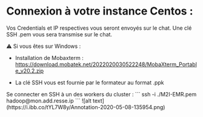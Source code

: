 # Connexion à votre instance Centos :

Vos Credentials et IP respectives vous seront envoyés sur le chat.
Une clé SSH .pem vous sera transmise sur le chat.

:warning: Si vous êtes sur Windows :

- Installation de Mobaxterm :  
https://download.mobatek.net/2022020030522248/MobaXterm_Portable_v20.2.zip

- La clé SSH vous est fournie par le formateur au format .ppk

<!-- La clé est fournie au format .pem : Convertissez-la en .ppk 

Pour ce faire suivre le mini-tuto ce-dessous :


- Convert PEM to PPK :

1. Open PuTTYgen
3. Click "Load" on the right side about 3/4 down
4. Set the file type to *.*
5. Browse to, and Open your .pem file
6. PuTTY will auto-detect everything it needs, and you just need to click "Save private key" and you can save your ppk key for use with PuTTY

https://stackoverflow.com/questions/3190667/convert-pem-to-ppk-file-format --!>

Se connecter en SSH à un des workers du cluster :  

```
ssh -i ./M2I-EMR.pem hadoop@mon.add.resse.ip
```

![alt text](https://i.ibb.co/tYL7W8y/Annotation-2020-05-08-135954.png)
